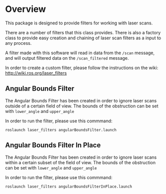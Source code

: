 
# Overview
This package is designed to provide filters for working with laser scans.

There are a number of filters that this class provides.  There is also
a factory class to provide easy creation and chaining of laser scan
filters as a input to any process.

A filter made with this software will read in data from the `/scan` message, and will output filtered data on the `/scan_filtered` message.

In order to create a custom filter, please follow the instructions on the wiki: http://wiki.ros.org/laser_filters

## Angular Bounds Filter 

The Angular Bounds Filter has been created in order to ignore laser scans outside of a certain field of view. The bounds of the obstruction can be set with `lower_angle` and `upper_angle`


In order to run the filter, please use this commmand:
```
roslaunch laser_filters angularBoundsFilter.launch
```

## Angular Bounds Filter In Place

The Angular Bounds Filter has been created in order to ignore laser scans within a certain subset of the field of view. The bounds of the obstruction can be set with `lower_angle` and `upper_angle`


In order to run the filter, please use this commmand:
```
roslaunch laser_filters angularBoundsFilterInPlace.launch
```

